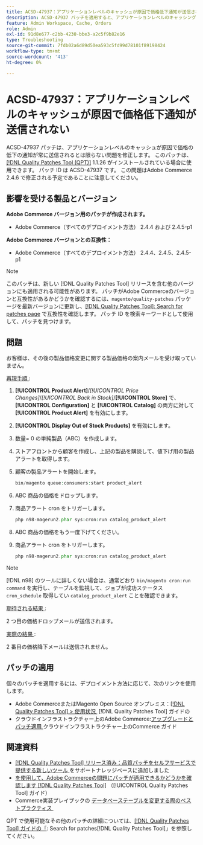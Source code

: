 ```yaml
---
title: ACSD-47937：アプリケーションレベルのキャッシュが原因で価格低下通知が送信されない
description: ACSD-47937 パッチを適用すると、アプリケーションレベルのキャッシングが原因で価格の低下を知らせるメッセージが常に送信されるとは限らないAdobe Commerceの問題を修正できます。
feature: Admin Workspace, Cache, Orders
role: Admin
exl-id: 91d8e677-c2bb-4230-bbe3-a2c5f9b82e16
type: Troubleshooting
source-git-commit: 7fdb02a6d89d50ea593c5fd99d78101f89198424
workflow-type: tm+mt
source-wordcount: '413'
ht-degree: 0%

---
```


# ACSD-47937：アプリケーションレベルのキャッシュが原因で価格低下通知が送信されない

ACSD-47937 パッチは、アプリケーションレベルのキャッシュが原因で価格の低下の通知が常に送信されるとは限らない問題を修正します。 このパッチは、[[!DNL Quality Patches Tool (QPT)]](https://experienceleague.adobe.com/ja/docs/commerce-operations/tools/quality-patches-tool/quality-patches-tool-to-self-serve-quality-patches) 1.1.26 がインストールされている場合に使用できます。 パッチ ID は ACSD-47937 です。 この問題はAdobe Commerce 2.4.6 で修正される予定であることに注意してください。

## 影響を受ける製品とバージョン

**Adobe Commerce バージョン用のパッチが作成されます。**

* Adobe Commerce（すべてのデプロイメント方法） 2.4.4 および 2.4.5-p1

**Adobe Commerce バージョンとの互換性：**

* Adobe Commerce（すべてのデプロイメント方法） 2.4.4、2.4.5、2.4.5-p1

>[!NOTE]
>
>このパッチは、新しい [!DNL Quality Patches Tool] リリースを含む他のバージョンにも適用される可能性があります。 パッチがAdobe Commerceのバージョンと互換性があるかどうかを確認するには、`magento/quality-patches` パッケージを最新バージョンに更新し、[[!DNL Quality Patches Tool]: Search for patches page](https://experienceleague.adobe.com/tools/commerce-quality-patches/index.html?lang=ja) で互換性を確認します。 パッチ ID を検索キーワードとして使用して、パッチを見つけます。

## 問題

お客様は、その後の製品価格変更に関する製品価格の案内メールを受け取っていません。

<u> 再現手順 </u>:

1. **[!UICONTROL Product Alert]**/*[!UICONTROL Price Changes]*/*[!UICONTROL Back in Stock]*/**[!UICONTROL Store]** で、**[!UICONTROL Configuration]** と **[!UICONTROL Catalog]** の両方に対して **[!UICONTROL Product Alert]** を有効にします。
1. **[!UICONTROL Display Out of Stock Products]** を有効にします。
1. 数量= 0 の単純製品（ABC）を作成します。
1. ストアフロントから顧客を作成し、上記の製品を購読して、値下げ用の製品アラートを取得します。
1. 顧客の製品アラートを開始します。

   ```PHP
   bin/magento queue:consumers:start product_alert
   ```

1. ABC 商品の価格をドロップします。
1. 商品アラート cron をトリガーします。

   ```PHP
   php n98-magerun2.phar sys:cron:run catalog_product_alert
   ```

1. ABC 商品の価格をもう一度下げてください。
1. 商品アラート cron をトリガーします。

   ```PHP
   php n98-magerun2.phar sys:cron:run catalog_product_alert
   ```

>[!NOTE]
>
>[!DNL n98] のツールに詳しくない場合は、通常どおり `bin/magento cron:run command` を実行し、テーブルを監視して、ジョブが成功ステータス `cron_schedule` 取得してい `catalog_product_alert` ことを確認できます。

<u> 期待される結果 </u>:

2 つ目の価格ドロップメールが送信されます。

<u> 実際の結果 </u>:

2 番目の価格降下メールは送信されません。

## パッチの適用

個々のパッチを適用するには、デプロイメント方法に応じて、次のリンクを使用します。

* Adobe CommerceまたはMagento Open Source オンプレミス：[[!DNL Quality Patches Tool] > 使用状況 &#x200B;](/help/tools/quality-patches-tool/usage.md) [!DNL Quality Patches Tool] ガイドの
* クラウドインフラストラクチャー上のAdobe Commerce:[&#x200B; アップグレードとパッチ適用 &#x200B;](https://experienceleague.adobe.com/docs/commerce-cloud-service/user-guide/develop/upgrade/apply-patches.html?lang=ja) クラウドインフラストラクチャー上のCommerce ガイド

## 関連資料

* [[!DNL Quality Patches Tool]  リリース済み：品質パッチをセルフサービスで提供する新しいツール &#x200B;](https://experienceleague.adobe.com/ja/docs/commerce-operations/tools/quality-patches-tool/quality-patches-tool-to-self-serve-quality-patches) をサポートナレッジベースに追加しました
* [&#x200B; を使用して、Adobe Commerceの問題にパッチが適用できるかどうかを確認します  [!DNL Quality Patches Tool]](/help/tools/quality-patches-tool/patches-available-in-qpt/check-patch-for-magento-issue-with-magento-quality-patches.md) （[!UICONTROL Quality Patches Tool] ガイド）
* Commerce実装プレイブックの [&#x200B; データベーステーブルを変更する際のベストプラクティス &#x200B;](https://experienceleague.adobe.com/ja/docs/commerce-operations/implementation-playbook/best-practices/development/modifying-core-and-third-party-tables#why-adobe-recommends-avoiding-modifications)


QPT で使用可能なその他のパッチの詳細については、[[!DNL Quality Patches Tool] ガイドの「](https://experienceleague.adobe.com/tools/commerce-quality-patches/index.html?lang=ja): Search for patches[!DNL Quality Patches Tool]」を参照してください。
